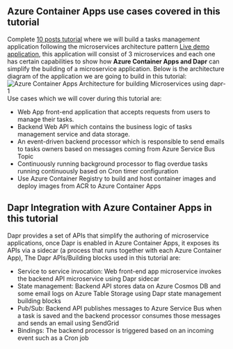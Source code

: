 ## Azure Container Apps use cases covered in this tutorial
Complete [10 posts tutorial](https://bit.ly/ACATutorial) where we will build a tasks management application following the microservices architecture pattern [Live demo application](https://tasksmanager-frontend-webapp.agreeablestone-8c14c04c.eastus.azurecontainerapps.io/), this application will consist of 3 microservices and each one has certain capabilities to show how **Azure Container Apps and Dapr** can simplify the building of a microservice application. Below is the architecture diagram of the application we are going to build in this tutorial:
![Azure Container Apps Architecture for building Microservices using dapr-1](https://user-images.githubusercontent.com/3114431/186751157-c2857bf1-8db9-492b-92ce-6127209a6757.jpg)
Use cases which we will cover during this tutorial are:
- Web App front-end application that accepts requests from users to manage their tasks.
- Backend Web API which contains the business logic of tasks management service and data storage.
- An event-driven backend processor which is responsible to send emails to tasks owners based on messages coming from Azure Service Bus Topic
- Continuously running background processor to flag overdue tasks running continuously based on Cron timer configuration
- Use Azure Container Registry to build and host container images and deploy images from ACR to Azure Container Apps

## Dapr Integration with Azure Container Apps in this tutorial

Dapr provides a set of APIs that simplify the authoring of microservice applications, once Dapr is enabled in Azure Container Apps, it exposes its APIs via a sidecar (a process that runs together with each Azure Container App), The Dapr APIs/Building blocks used in this tutorial are:

- Service to service invocation: Web front-end app microservice invokes the backend API microservice using Dapr sidecar
- State management: Backend API stores data on Azure Cosmos DB and some email logs on Azure Table Storage using Dapr state management building blocks
- Pub/Sub: Backend API publishes messages to Azure Service Bus when a task is saved and the backend processor consumes those messages and sends an email using SendGrid
- Bindings: The backend processor is triggered based on an incoming event such as a Cron job
